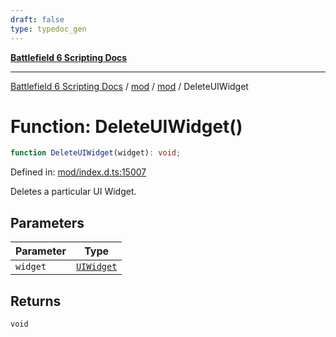 ```yaml
---
draft: false
type: typedoc_gen
---
```


[**Battlefield 6 Scripting Docs**](../../../_index.md)

***

[Battlefield 6 Scripting Docs](../../../_index.md) / [mod](../../_index.md) / [mod](../_index.md) / DeleteUIWidget

# Function: DeleteUIWidget()

```ts
function DeleteUIWidget(widget): void;
```

Defined in: [mod/index.d.ts:15007](https://github.com/battlefield-portal-community/portal-docs/blob/ff09b2690670f74de7e97198022e5a97ff1161ff/generators/santiago/mod/index.d.ts#L15007)

Deletes a particular UI Widget.

## Parameters

| Parameter | Type |
| ------ | ------ |
| `widget` | [`UIWidget`](../UIWidget/_index.md) |

## Returns

`void`
